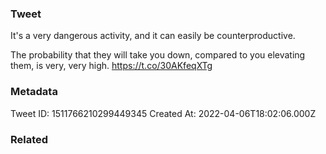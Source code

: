 ### Tweet
It's a very dangerous activity, and it can easily be counterproductive.

The probability that they will take you down, compared to you elevating them, is very, very high. https://t.co/30AKfeqXTg

### Metadata
Tweet ID: 1511766210299449345
Created At: 2022-04-06T18:02:06.000Z

### Related

